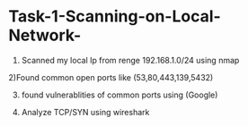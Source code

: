 # Task-1-Scanning-on-Local-Network-
1) Scanned my local Ip from renge 192.168.1.0/24 using nmap

2)Found common open ports like (53,80,443,139,5432)

3) found vulnerablities of common ports using (Google)
   
5) Analyze TCP/SYN using wireshark
